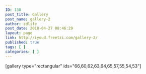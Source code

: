 ```yaml
---
ID: 138
post_title: Gallery
post_name: gallery-2
author: zdlife
post_date: 2018-04-27 08:46:29
layout: page
link: http://iyoud.freetzi.com/gallery-2/
published: true
tags: [ ]
categories: [ ]
---
```

[gallery type="rectangular" ids="66,60,62,63,64,65,57,55,54,53"]